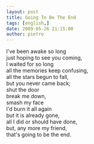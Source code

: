 ```yaml
---
layout: post
title: Going To Be The End
tags: [english,]
date: 2009-05-26 21:15:00
author: pietro
---
```

I've been awake so long<br/>just hoping to see you coming,<br/>I waited for so long<br/>all the memories keep confusing,<br/>all the stars begun to fall,<br/>but you never came back;<br/>shut the door<br/>break me down,<br/>smash my face<br/>I'd burn it all again<br/>but it is already gone,<br/>all I did or should have done,<br/>but, any more my friend,<br/>that's going to be the end.
